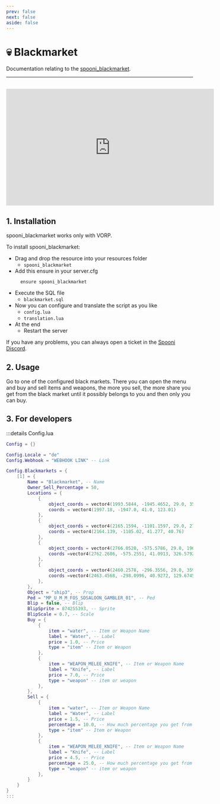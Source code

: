 ```yaml
---
prev: false
next: false
aside: false
---
```


# 💀 Blackmarket
Documentation relating to the [spooni_blackmarket](https://spooni-mapping.tebex.io/).

___
<br>
<iframe width="560" height="315" src="https://www.youtube.com/embed/" frameborder="0" allow="accelerometer; autoplay; clipboard-write; encrypted-media; gyroscope; picture-in-picture; web-share" allowfullscreen></iframe>

## 1. Installation
spooni_blackmarket works only with VORP. 

To install spooni_blackmarket:
- Drag and drop the resource into your resources folder
  - `spooni_blackmarket`
- Add this ensure in your server.cfg
  ```
    ensure spooni_blackmarket
  ```
- Execute the SQL file
  - `blackmarket.sql`
- Now you can configure and translate the script as you like
  - `config.lua`
  - `translation.lua`
- At the end
  - Restart the server

If you have any problems, you can always open a ticket in the [Spooni Discord](https://discord.gg/spooni).

## 2. Usage
Go to one of the configured black markets. There you can open the menu and buy and sell items and weapons, the more you sell, the more share you get from the black market until it possibly belongs to you and then only you can buy.

## 3. For developers

:::details Config.lua
```lua
Config = {}

Config.Locale = "de"
Config.Webhook = "WEBHOOK LINK" -- Link

Config.Blackmarkets = {
    [1] = {
        Name = "Blackmarket", -- Name
        Owner_Sell_Percentage = 50,
        Locations = {
            {
                object_coords = vector4(1993.5844, -1945.4652, 29.0, 359.9963), 
                coords = vector4(1997.18, -1947.0, 41.0, 123.01)
            },
            {
                object_coords = vector4(2165.1594, -1101.1597, 29.0, 273.5488), 
                coords = vector4(2164.139, -1105.02, 41.277, 40.76)
            },
            {
                object_coords = vector4(2766.0520, -575.5786, 29.0, 196.1057), 
                coords =vector4(2762.2686, -575.2551, 41.0913, 326.5792)
            },
            {
                object_coords = vector4(2460.2578, -296.3556, 29.0, 359.9369), 
                coords =vector4(2463.4568, -298.0996, 40.9272, 129.6745)
            },
        },
        Object = "ship3", -- Prop
        Ped = "MP_U_M_M_FOS_SDSALOON_GAMBLER_01", -- Ped
        Blip = false, -- Blip
        BlipSprite = 874255393, -- Sprite
        BlipScale = 0.7, -- Scale
        Buy = {
            {
                item = "water", -- Item or Weapon Name 
                label = "Water", -- Label
                price = 1.0, -- Price
                type = "item" -- Item or Weapon
            },
            {
                item = "WEAPON_MELEE_KNIFE", -- Item or Weapon Name 
                label = "Knife", -- Label
                price = 7.0, -- Price
                type = "weapon" -- item or weapon
            },
        },
        Sell = {
            {
                item = "water", -- Item or Weapon Name 
                label = "Water", -- Label
                price = 1.5, -- Price
                percentage = 10.0, -- How much percentage you get from the blackmarket
                type = "item" -- Item or Weapon
            },
            {
                item = "WEAPON_MELEE_KNIFE", -- Item or Weapon Name 
                label = "Knife", -- Label
                price = 4.5, -- Price
                percentage = 25.0, -- How much percentage you get from the blackmarket
                type = "weapon" -- item or weapon
            },
        }
    }
}
:::
